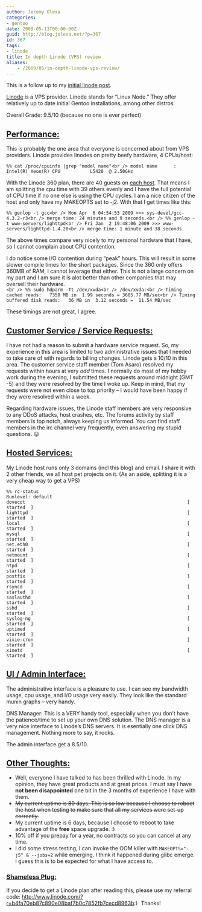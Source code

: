 ```yaml
---
author: Jeremy Olexa
categories:
- gentoo
date: 2009-05-13T00:00:00Z
guid: http://blog.jolexa.net/?p=367
id: 367
tags:
- linode
title: In depth Linode (VPS) review
aliases:
    - /2009/05/in-depth-linode-vps-review/
---
```


This is a follow up to my [initial linode post][1].

[Linode][2] is a VPS provider. Linode stands for &#8220;Linux Node.&#8221; They offer relatively up to date initial Gentoo installations, among other distros.

Overall Grade: 9.5/10 (because no one is ever perfect)

## <span style="text-decoration: underline;">Performance:</span>

This is probably the one area that everyone is concerned about from VPS providers. Linode provides linodes on pretty beefy hardware, 4 CPUs/host:

`%% cat /proc/cpuinfo |grep "model name"<br />
model name      : Intel(R) Xeon(R) CPU           L5420  @ 2.50GHz`

With the Linode 360 plan, there are 40 guests on [each host][3]. That means I am splitting the cpu time with 39 others evenly and I have the full potential of CPU time if no one else is using the CPU cycles. I am a nice citizen of the host and only have my MAKEOPTS set to -j2. With that I get times like this:

`%% genlop -t gcc<br />
Mon Apr  6 04:54:53 2009 >>> sys-devel/gcc-4.3.2-r3<br />
merge time: 24 minutes and 9 seconds.<br />
%% genlop -t www-servers/lighttpd<br />
Fri Jan  2 19:48:06 2009 >>> www-servers/lighttpd-1.4.20<br />
merge time: 1 minute and 38 seconds.`

The above times compare very nicely to my personal hardware that I have, so I cannot complain about CPU contention.

I do notice some I/O contention during &#8220;peak&#8221; hours. This will result in some slower compile times for the short packages. Since the 360 only offers 360MB of RAM, I cannot leverage that either. This is not a large concern on my part and I am sure it is alot better than other companies that may oversell their hardware.  
`<br />
%% sudo hdparm -Tt /dev/xvda<br />
/dev/xvda:<br />
Timing cached reads:   7350 MB in  1.99 seconds = 3685.77 MB/sec<br />
Timing buffered disk reads:   36 MB in  3.12 seconds =  11.54 MB/sec`

These timings are not great, I agree.

## <span style="text-decoration: underline;">Customer Service / Service Requests:</span>

I have not had a reason to submit a hardware service request. So, my experience in this area is limited to two administrative issues that I needed to take care of with regards to billing changes. Linode gets a 10/10 in this area. The customer service staff member (Tom Asaro) resolved my requests within hours at very *odd* times. I normally do most of my hobby work during the evening, I submitted these requests around midnight (GMT -5) and they were resolved by the time I woke up. Keep in mind, that my requests were not even close to top priority &#8211; I would have been happy if they were resolved within a week.

Regarding hardware issues, the Linode staff members are very responsive to any DDoS attacks, host crashes, etc. The forums activity by staff members is top notch, always keeping us informed. You can find staff members in the irc channel very frequently, even answering my stupid questions. 😛

## <span style="text-decoration: underline;">Hosted Services:</span>

My Linode host runs only 3 domains (incl this blog) and email. I share it with 2 other friends, we all host pet projects on it. (As an aside, splitting it is a very cheap way to get a VPS)

    
    %% rc-status
    Runlevel: default
    dovecot                                                            [ started  ]
    lighttpd                                                           [ started  ]
    local                                                              [ started  ]
    mysql                                                              [ started  ]
    net.eth0                                                           [ started  ]
    netmount                                                           [ started  ]
    ntpd                                                               [ started  ]
    postfix                                                            [ started  ]
    rsyncd                                                             [ started  ]
    saslauthd                                                          [ started  ]
    sshd                                                               [ started  ]
    syslog-ng                                                          [ started  ]
    uptimed                                                            [ started  ]
    vixie-cron                                                         [ started  ]
    xinetd                                                             [ started  ]
    

## <span style="text-decoration: underline;">UI / Admin Interface:</span>

The administrative interface is a pleasure to use. I can see my bandwidth usage, cpu usage, and I/O usage very easily. They look like the standard munin graphs &#8211; very handy.

DNS Manager: This is a VERY handy tool, especially when you don&#8217;t have the patience/time to set up your own DNS solution. The DNS manager is a very nice interface to Linode&#8217;s DNS servers. It is esentially one click DNS management. Nothing more to say, it rocks.

The admin interface get a 8.5/10.

## <span style="text-decoration: underline;">Other Thoughts:</span>

  * Well, everyone I have talked to has been thrilled with Linode. In my opinion, they have great products and at great prices. I must say I have **not been disappointed** one bit in the 3 months of experience I have with them.
  * <span style="text-decoration: line-through;">My current uptime is 80 days. This is so low because I choose to reboot the host when testing to make sure that all my services were set-up correctly.</span>
  * My current uptime is 6 days, because I choose to reboot to take advantage of the **free** space upgrade. <img src="http://blog.jolexa.net/wp-includes/images/smilies/simple-smile.png" alt=":)" class="wp-smiley" style="height: 1em; max-height: 1em;" />
  * 10% off if you prepay for a year, no contracts so you can cancel at any time.
  * I did some stress testing, I can invoke the OOM killer with `MAKEOPTS="-j5" & --jobs=2` while emerging. I think it happened during glibc emerge. I guess this is to be expected for what I have access to.

### <span style="text-decoration: underline;">Shameless Plug:</span>

If you decide to get a Linode plan after reading this, please use my referral code: <http://www.linode.com/?r=b4fa70eb87c890e08baf7b0c7852fb7cecd8963b><img src="http://blog.jolexa.net/wp-includes/images/smilies/simple-smile.png" alt=":)" class="wp-smiley" style="height: 1em; max-height: 1em;" /> Thanks!

 [1]: http://blog.jolexa.net/2009/02/04/new-online-home/
 [2]: http://linode.com
 [3]: http://www.linode.com/faq.cfm#how-many-linodes-share-a-host